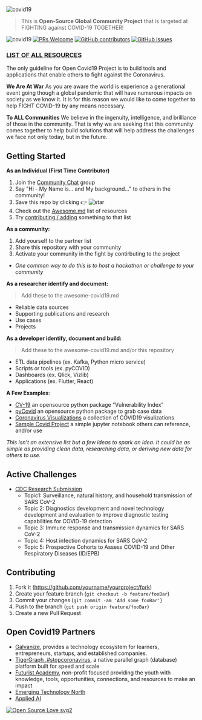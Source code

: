 ![covid19](https://github.com/opencovid-19/main/blob/master/covid_logo.png)

> This is **Open-Source Global Community Project** that is targeted at FIGHTING against COVID-19 TOGETHER!

![covid19](https://www.cityofmonrovia.org/Home/ShowPublishedImage/9390/637194345629530000)
[![PRs Welcome](https://img.shields.io/badge/PRs-welcome-brightgreen.svg?style=flat-square)](http://makeapullrequest.com)
[![GitHub contributors](https://img.shields.io/github/contributors/Naereen/StrapDown.js.svg)](https://github.com/opencovid-19/data/graphs/contributors)
[![GitHub issues](https://img.shields.io/github/issues/Naereen/StrapDown.js.svg)](https://github.com/opencovid-19/data/issues)

### [LIST OF ALL RESOURCES](https://github.com/opencovid-19/main/blob/master/awesome-covid19.md)
The only guideline for Open Covid19 Project is to build tools and applications that enable others to fight against the Coronavirus.

**We Are At War**
As you are aware the world is experience a generational event going though a global pandemic that will have numerous impacts on society as we know it. It is for this reason we would like to come together to help FIGHT COVID-19 by any means necessary.

**To ALL Communities**
We believe in the ingenuity, intelligence, and brilliance of those in the community. That is why we are seeking that this community comes together to help build solutions that will help address the challenges we face not only today, but in the future.

## Getting Started
**As an Individual (First Time Contributor)**
1. Join the [Community Chat](https://discord.gg/UPWK3GA) group
2. Say "Hi - My Name is... and My background..." to others in the community!
3. Save this repo by clicking :point_right: ![star](https://img.shields.io/github/stars/opencovid-19/main?style=social)
4. Check out the [Awesome.md](https://github.com/opencovid-19/main/blob/master/awesome-covid19.md) list of resources
5. Try [contributing / adding](#contributing) something to that list 

**As a community:**
1. Add yourself to the partner list
2. Share this repository with your community
3. Activate your community in the fight by contirbuting to the project
* *One common way to do this is to host a hackathon or challenge to your community*

**As a researcher identify and document:**
> Add these to the awesome-covid19.md
- Reliable data sources
- Supporting publications and research
- Use cases
- Projects

**As a developer identify, document and build:**
> Add these to the awesome-covid19.md and/or this repository
- ETL data pipelines (ex. Kafka, Python micro service)
- Scripts or tools (ex. pyCOVID)
- Dashboards (ex. Qlick, Vizlib)
- Applications (ex. Flutter, React)

**A Few Examples**:
* [CV-19](https://github.com/closedloop-ai/cv19index) an opensource python package “Vulnerability Index” 
* [pyCovid](https://github.com/sudharshan-ashok/pycovid) an opensource python package to grab case data
* [Coronavirus Visualizations](https://observablehq.com/collection/@observablehq/coronavirus) a collection of COVID19 visulizations
* [Sample Covid Project](https://colab.research.google.com/drive/1TLUcYR-CqxTGzw-g5Ap2yzh-b2WZMrrr) a simple jupyter notebook others can reference, and/or use

*This isn’t an extensive list but a few ideas to spark an idea. It could be as simple as providing clean data, researching data, or deriving new data for others to use.*

## Active Challenges
* [CDC Research Submission](https://github.com/opencovid-19/main/blob/master/COVID-19%2BBAA%2BFY20%2B-%2B75D301-20-R-67897.pdf)
  * Topic1: Surveillance, natural history, and household transmission of SARS CoV-2
  * Topic 2: Diagnostics development and novel technology development and evaluation to improve diagnostic testing capabilities for COVID-19 detection
  * Topic 3: Immune response and transmission dynamics for SARS CoV-2
  * Topic 4: Host infection dynamics for SARS CoV-2
  * Topic 5: Prospective Cohorts to Assess COVID-19 and Other Respiratory Diseases (ID/EPB)


## Contributing
1. Fork it (<https://github.com/yourname/yourproject/fork>)
2. Create your feature branch (`git checkout -b feature/fooBar`)
3. Commit your changes (`git commit -am 'Add some fooBar'`)
4. Push to the branch (`git push origin feature/fooBar`)
5. Create a new Pull Request

## Open Covid19 Partners
* [Galvanize](https://www.galvanize.com/), provides a technology ecosystem for learners, entrepreneurs, startups, and established companies.
* [TigerGraph ,#stopcoronavirus](https://www.tigergraph.com/stopcoronavirus/), a native parallel graph (database) platform built for speed and scale
* [Futurist Academy](https://futuristacademy.org), non-profit focused providing the youth with knowledge, tools, opportunities, connections, and resources to make an impact
* [Emerging Technology North](https://www.meetup.com/applied_ai)
* [Applied AI](https://www.meetup.com/applied_ai)

[![Open Source Love svg2](https://badges.frapsoft.com/os/v2/open-source.svg?v=103)](https://github.com/ellerbrock/open-source-badges/)


